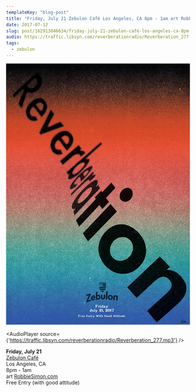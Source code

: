 ```yaml
---
templateKey: "blog-post"
title: "Friday, July 21 Zebulon Café Los Angeles, CA 8pm - 1am art RobbieSimon.com Free Entry (with good attitude)"
date: 2017-07-12
slug: post/162913046634/friday-july-21-zebulon-café-los-angeles-ca-8pm
audio: https://traffic.libsyn.com/reverberationradio/Reverberation_277.mp3
tags:
  - zebulon
---
```


![Friday, July 21 Zebulon Café Los Angeles, CA 8pm - 1am art RobbieSimon.com Free Entry (with good attitude)](../images/fa6a97dd27e0d4dabe0bb1a53188de5469b585be5ddc085ceeceefc1222a19ed.jpg)

<AudioPlayer source={'https://traffic.libsyn.com/reverberationradio/Reverberation_277.mp3'} />

<p><b>Friday, July 21</b><br /><a href="https://www.facebook.com/zebuloncafeconcert/">Zebulon Café</a><br />Los Angeles, CA<br />8pm - 1am<br />art <a href="robbiesimon.com">RobbieSimon.com</a><br />Free Entry (with good attitude)<br /><br /></p>
